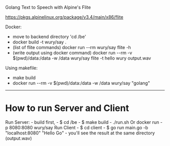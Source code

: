 Golang Text to Speech with Alpine's Flite

https://pkgs.alpinelinux.org/package/v3.4/main/x86/flite

Docker:
 - move to backend directory 'cd /be'
 - docker build -t wury/say .
 - (list of flite commands) docker run --rm wury/say flite -h
 - (write output using docker command) docker run --rm -v $(pwd)/data:/data -w /data wury/say flite -t hello wury output.wav

 Using makefile:
  - make build
  - docker run --rm -v $(pwd)/data:/data -w /data wury/say "golang"
-----------------------------------------------------------------------------------------------

# How to run Server and Client
  Run Server:
    - build first,
    - $ cd /be
    - $ make build
    - ./run.sh Or docker run -p 8080:8080 wury/say
  Run Client
    - $ cd client
    - $ go run main.go -b "localhost:8080" "Hello Go"
    - you'll see the result at the same directory (output.wav)

